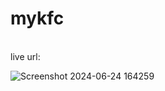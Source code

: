 # mykfc
<br>
live url: 
<br>

![Screenshot 2024-06-24 164259](https://github.com/justme-vivek/mykfc/assets/147023192/6d532427-4660-437a-a82a-0327fbeed36d)
